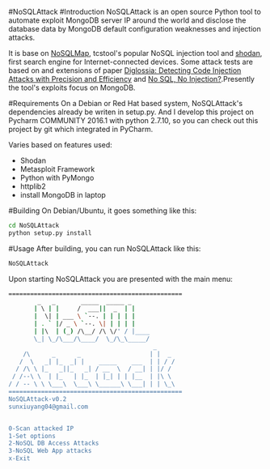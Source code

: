 #NoSQLAttack
#Introduction
NoSQLAttack is an open source Python tool to automate exploit MongoDB server IP around the world and disclose the database data by MongoDB default configuration weaknesses and injection attacks. 

It is base on [NoSQLMap](http://www.nosqlmap.net/index.html), tcstool's popular NoSQL injection tool and [shodan](https://www.shodan.io/), first search engine for Internet-connected devices. Some attack tests are based on and extensions of paper [Diglossia: Detecting Code Injection Attacks with Precision and Efficiency](http://www.cs.cornell.edu/~shmat/shmat_ccs13.pdf) and [No SQL, No Injection?](https://www.research.ibm.com/haifa/Workshops/security2015/present/Aviv_NoSQL-NoInjection.pdf).Presently the tool's exploits focus on MongoDB.

#Requirements
On a Debian or Red Hat based system, NoSQLAttack's dependencies already be writen in setup.py.
And I develop this project on Pycharm COMMUNITY 2016.1 with python 2.7.10, so you can check out this project by git which integrated in PyCharm. 

Varies based on features used:
* Shodan
* Metasploit Framework
* Python with PyMongo
* httplib2
* install MongoDB in laptop

#Building
On Debian/Ubuntu, it goes something like this:
```bash
cd NoSQLAttack
python setup.py install
```
#Usage
After building, you can run NoSQLAttack like this:
```bash
NoSQLAttack
```
Upon starting NoSQLAttack you are presented with the main menu:
```bash
================================================
        _   _       _____  _____ _                      
       | \ | |     /  ___||  _  | |                     
       |  \| | ___ \ `--. | | | | |                   
       | . ` |/ _ \ `--. \| | | | |                    
       | |\  | (_) /\__/ /\ \/' / |____          
       \_| \_/\___/\____/  \_/\_\_____/                  
                                        _          
    /\      _      _                   | |  _        
   /  \   _| |_  _| |    _____    ___  | | / /       
  / /\ \ |_   _||_   _| / __  \  / __| | |/ /        
 / /--\ \  | |_   | |_  | |_| | | |__  | |\ \       
/ / -- \ \ \___\  \___\ \______\ \___| | | \_\      
================================================    
NoSQLAttack-v0.2
sunxiuyang04@gmail.com


0-Scan attacked IP
1-Set options
2-NoSQL DB Access Attacks
3-NoSQL Web App attacks
x-Exit  
```

